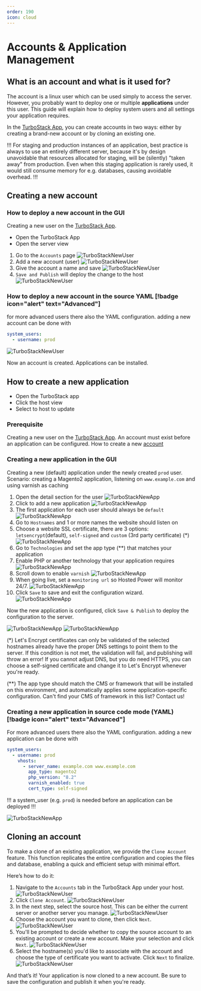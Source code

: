 ```yaml
---
order: 190
icon: cloud
---
```

# Accounts & Application Management

## What is an account and what is it used for?

The account is a linux user which can be used simply to access the server. However, you probably want to deploy one or multiple **applications** under this user. This guide will explain how to deploy system users and all settings your application requires.

In the [TurboStack App](https://my.turbostack.app "TurboStack App"), you can create accounts in two ways: either by creating a brand-new account or by cloning an existing one.

!!!
For staging and production instances of an application, best practice is always to use an entirely different server, because it's by design unavoidable that resources allocated for staging, will be (silently) "taken away" from production. Even when this staging application is rarely used, it would still consume memory for e.g. databases, causing avoidable overhead.
!!!

## Creating a new account

### How to deploy a new account in the GUI

Creating a new user on the [TurboStack App](https://my.turbostack.app "TurboStack App").

* Open the TurboStack App
* Open the server view

1. Go to the `Accounts` page
![TurboStackNewUser](../img/turbostackapp/newapp/tsa_user1.png)
2. Add a new account (user)
![TurboStackNewUser](../img/turbostackapp/newapp/tsa_user2.png)
3. Give the account a name and save
![TurboStackNewUser](../img/turbostackapp/newapp/tsa_user3.png)
4. `Save and Publish` will deploy the change to the host
![TurboStackNewUser](../img/turbostackapp/newapp/tsa_user4.png)

### How to deploy a new account in the source YAML [!badge icon="alert" text="Advanced"]

for more advanced users there also the YAML configuration.
adding a new account can be done with

```yaml
system_users:
  - username: prod
```

![TurboStackNewUser](../img/turbostackapp/newapp/tsa_user5.png)

Now an account is created. Applications can be installed.

## How to create a new application

* Open the TurboStack app
* Click the host view
* Select to host to update

### Prerequisite

Creating a new user on the [TurboStack App](https://my.turbostack.app "TurboStack App").
An account must exist before an application can be configured.
How to create a new [account](./howto_newuser.md)

### Creating a new application in the GUI

Creating a new (default) application under the newly created `prod` user.
Scenario: creating a Magento2 application, listening on `www.example.com` and using varnish as caching

1. Open the detail section for the user
![TurboStackNewApp](../img/turbostackapp/newapp/tsa_app1.png)
2. Click to add a new application
![TurboStackNewApp](../img/turbostackapp/newapp/tsa_app2.png)
3. The first application for each user should always be `default`
![TurboStackNewApp](../img/turbostackapp/newapp/tsa_app3.png)
4. Go to `Hostnames` and 1 or more names the website should listen on
5. Choose a website SSL certificate, there are 3 options: `letsencrypt`(default), `self-signed` and `custom` (3rd party certificate) (*)
![TurboStackNewApp](../img/turbostackapp/newapp/tsa_app4.png)
6. Go to `Technologies` and set the app type (**) that matches your application
7. Enable PHP or another technology that your application requires
![TurboStackNewApp](../img/turbostackapp/newapp/tsa_app5.png)
8. Scroll down to enable `varnish`
![TurboStackNewApp](../img/turbostackapp/newapp/tsa_app6.png)
9. When going live, set a `monitoring url` so Hosted Power will monitor 24/7.
![TurboStackNewApp](../img/turbostackapp/newapp/tsa_app7.png)
10. Click `Save` to save and exit the configuration wizard.
![TurboStackNewApp](../img/turbostackapp/newapp/tsa_app8.png)

Now the new application is configured, click `Save & Publish` to deploy the configuration to the server.

![TurboStackNewApp](../img/turbostackapp/newapp/tsa_app9.png)
![TurboStackNewApp](../img/turbostackapp/newapp/tsa_app10.png)

(*) Let's Encrypt certificates can only be validated of the selected hostnames already have the proper DNS settings to point them to the server. If this condition is not met, the validation will fail, and publishing will throw an error! If you cannot adjust DNS, but you do need HTTPS, you can choose a self-signed certificate and change it to Let's Encrypt whenever you're ready.

(**) The app type should match the CMS or framework that will be installed on this environment, and automatically applies some application-specific configuration. Can't find your CMS of framework in this list? Contact us!

### Creating a new application in source code mode (YAML) [!badge icon="alert" text="Advanced"]

For more advanced users there also the YAML configuration.
adding a new application can be done with

```yaml
system_users:
  - username: prod
    vhosts:
      - server_name: example.com www.example.com
        app_type: magento2
        php_version: "8.2"
        varnish_enabled: true
        cert_type: self-signed
```

!!! 
a system_user (e.g. `prod`) is needed before an application can be deployed
!!!

![TurboStackNewApp](../img/turbostackapp/newapp/tsa_app11.png)

## Cloning an account

To make a clone of an existing application, we provide the `Clone Account` feature. This function replicates the entire configuration and copies the files and database, enabling a quick and efficient setup with minimal effort.

Here’s how to do it:

1. Navigate to the `Accounts` tab in the TurboStack App under your host.
![TurboStackNewUser](../img/turbostackapp/newapp/tsa_user6.png)
2. Click `Clone Account`.
![TurboStackNewUser](../img/turbostackapp/newapp/tsa_user7.png)
3. In the next step, select the source host. This can be either the current server or another server you manage.
![TurboStackNewUser](../img/turbostackapp/newapp/tsa_user8.png)
4. Choose the account you want to clone, then click `Next`.
![TurboStackNewUser](../img/turbostackapp/newapp/tsa_user9.png)
5. You'll be prompted to decide whether to copy the source account to an existing account or create a new account. Make your selection and click `Next`.
![TurboStackNewUser](../img/turbostackapp/newapp/tsa_user10.png)
6. Select the hostname(s) you'd like to associate with the account and choose the type of certificate you want to activate. Click `Next` to finalize.  
![TurboStackNewUser](../img/turbostackapp/newapp/tsa_user11.png)

And that’s it! Your application is now cloned to a new account. Be sure to save the configuration and publish it when you're ready.




